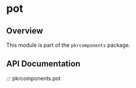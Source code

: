 # pot

## Overview

This module is part of the `pkrcomponents` package.

## API Documentation

::: pkrcomponents.pot
